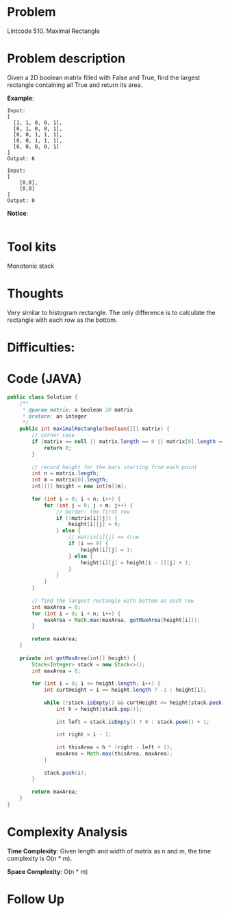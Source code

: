 # Problem
Lintcode 510. Maximal Rectangle

# Problem description
Given a 2D boolean matrix filled with False and True, find the largest rectangle containing all True and return its area.



**Example**:
```
Input:
[
  [1, 1, 0, 0, 1],
  [0, 1, 0, 0, 1],
  [0, 0, 1, 1, 1],
  [0, 0, 1, 1, 1],
  [0, 0, 0, 0, 1]
]
Output: 6
```

```
Input:
[
    [0,0],
    [0,0]
]
Output: 0
```

**Notice**:
```

```
# Tool kits
Monotonic stack

# Thoughts
Very similar to histogram rectangle. The only difference is to calculate the rectangle with each row as the bottom.

# Difficulties:


# Code (JAVA)
```java
public class Solution {
    /**
     * @param matrix: a boolean 2D matrix
     * @return: an integer
     */
    public int maximalRectangle(boolean[][] matrix) {
        // corner case
        if (matrix == null || matrix.length == 0 || matrix[0].length == 0) {
            return 0;
        }
        
        // record height for the bars starting from each point
        int n = matrix.length;
        int m = matrix[0].length;
        int[][] height = new int[n][m];
        
        for (int i = 0; i < n; i++) {
            for (int j = 0; j < m; j++) {
                // border: the first row
                if (!matrix[i][j]) {
                    height[i][j] = 0;
                } else {
                    // matrix[i][j] == true
                    if (i == 0) {
                        height[i][j] = 1;
                    } else {
                        height[i][j] = height[i - 1][j] + 1;
                    }
                }
            } 
        }
        
        // find the largest rectangle with bottom as each row
        int maxArea = 0;
        for (int i = 0; i < n; i++) {
            maxArea = Math.max(maxArea, getMaxArea(height[i]));
        }
        
        return maxArea;
    }
    
    private int getMaxArea(int[] height) {
        Stack<Integer> stack = new Stack<>();
        int maxArea = 0;
        
        for (int i = 0; i <= height.length; i++) {
            int curtHeight = i == height.length ? -1 : height[i];
            
            while (!stack.isEmpty() && curtHeight <= height[stack.peek()]) {
                int h = height[stack.pop()];
                
                int left = stack.isEmpty() ? 0 : stack.peek() + 1;
                
                int right = i - 1;
                
                int thisArea = h * (right - left + 1);
                maxArea = Math.max(thisArea, maxArea);
            }
            
            stack.push(i);
        }
        
        return maxArea;
    }
}

```

# Complexity Analysis
**Time Complexity**: Given length and width of matrix as n and m, the time complexity is O(n * m).

**Space Complexity**: O(n * m)

# Follow Up
